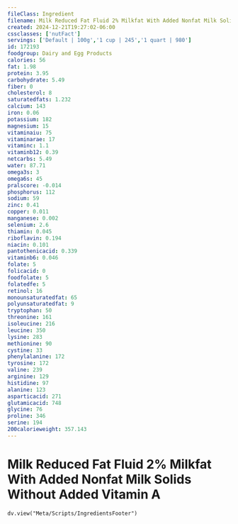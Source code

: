 ```yaml
---
fileClass: Ingredient
filename: Milk Reduced Fat Fluid 2% Milkfat With Added Nonfat Milk Solids Without Added Vitamin A
created: 2024-12-21T19:27:02-06:00
cssclasses: ['nutFact']
servings: ['Default | 100g','1 cup | 245','1 quart | 980']
id: 172193
foodgroup: Dairy and Egg Products
calories: 56
fat: 1.98
protein: 3.95
carbohydrate: 5.49
fiber: 0
cholesterol: 8
saturatedfats: 1.232
calcium: 143
iron: 0.06
potassium: 182
magnesium: 15
vitaminaiu: 75
vitaminarae: 17
vitaminc: 1.1
vitaminb12: 0.39
netcarbs: 5.49
water: 87.71
omega3s: 3
omega6s: 45
pralscore: -0.014
phosphorus: 112
sodium: 59
zinc: 0.41
copper: 0.011
manganese: 0.002
selenium: 2.6
thiamin: 0.045
riboflavin: 0.194
niacin: 0.101
pantothenicacid: 0.339
vitaminb6: 0.046
folate: 5
folicacid: 0
foodfolate: 5
folatedfe: 5
retinol: 16
monounsaturatedfat: 65
polyunsaturatedfat: 9
tryptophan: 50
threonine: 161
isoleucine: 216
leucine: 350
lysine: 283
methionine: 90
cystine: 33
phenylalanine: 172
tyrosine: 172
valine: 239
arginine: 129
histidine: 97
alanine: 123
asparticacid: 271
glutamicacid: 748
glycine: 76
proline: 346
serine: 194
200calorieweight: 357.143
---
```


# Milk Reduced Fat Fluid 2% Milkfat With Added Nonfat Milk Solids Without Added Vitamin A

```dataviewjs
dv.view("Meta/Scripts/IngredientsFooter")
```